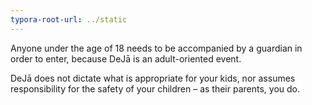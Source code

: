 ```yaml
---
typora-root-url: ../static
---
```


Anyone under the age of 18 needs to be accompanied by a guardian in order to enter, because DeJā is an adult-oriented event.



DeJā does not dictate what is appropriate for your kids, nor assumes responsibility for the safety of your children – as their parents, you do.

